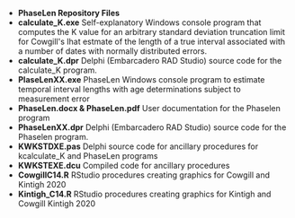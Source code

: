 * **PhaseLen Repository Files**
* **calculate_K.exe** Self-explanatory Windows console program that computes the K value for an arbitrary standard deviation truncation limit for Cowgill's Ihat estmate of the length of a true interval associated with a number of dates with normally distributed errors.
* **calculate_K.dpr** Delphi (Embarcadero RAD Studio) source code for the calculate_K program.
* **PlaseLenXX.exe** PhaseLen Windows console program to estimate temporal interval lengths with age determinations subject to measurement error
* **PhaseLen.docx & PhaseLen.pdf** User documentation for the Phaselen program
* **PhaseLenXX.dpr** Delphi (Embarcadero RAD Studio) source code for the Phaselen program.
* **KWKSTDXE.pas** Delphi source code for ancillary procedures for kcalculate_K and PhaseLen programs
* **KWKSTEXE.dcu** Compiled code for ancillary procedures
* **CowgillC14.R** RStudio procedures creating graphics for Cowgill and Kintigh 2020
* **Kintigh_C14.R** RStudio procedures creating graphics for Kintigh and Cowgill Kintigh 2020
